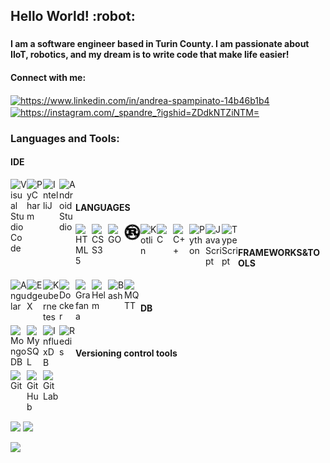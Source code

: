 <h2 align="left"> Hello World! :robot:</h2>
<h3 align="left"></h3>
<h4 align="left">I am a software engineer based in Turin County. I am passionate about IIoT, robotics, and my dream is to write code that make life easier!</h4>

<h4 align="left">Connect with me:</h4>
<p align="left">
    <a href="https://www.linkedin.com/in/andrea-spampinato-14b46b1b4" target="blank"><img align="center" src="https://raw.githubusercontent.com/rahuldkjain/github-profile-readme-generator/master/src/images/icons/Social/linked-in-alt.svg" alt="https://www.linkedin.com/in/andrea-spampinato-14b46b1b4" height="30" width="35" /></a>
  <a href="https://instagram.com/_spandre_?igshid=ZDdkNTZiNTM=" target="blank"><img align="center" src="https://upload.wikimedia.org/wikipedia/commons/9/96/Instagram.svg" alt="https://instagram.com/_spandre_?igshid=ZDdkNTZiNTM=" height="30" width="35" /></a>

</p>
<h3 align="left"></h3>

### Languages and Tools:

#### IDE

[<img align="left" alt="Visual Studio Code" width="26px" src="https://cdn.jsdelivr.net/gh/devicons/devicon/icons/vscode/vscode-original.svg" />](https://code.visualstudio.com/)
[<img align="left" alt="PyCharm" width="26px" src="https://upload.wikimedia.org/wikipedia/commons/1/1d/PyCharm_Icon.svg" />](https://www.jetbrains.com/pycharm/)
[<img align="left" alt="IntelliJ" width="26px" src="https://upload.wikimedia.org/wikipedia/commons/9/9c/IntelliJ_IDEA_Icon.svg" />](https://www.jetbrains.com/idea/)
[<img align="left" alt="Android Studio" width="26px" src="https://upload.wikimedia.org/wikipedia/commons/9/95/Android_Studio_Icon_3.6.svg" />](https://developer.android.com/studio)
</br>
#### LANGUAGES
[<img align="left" alt="HTML5" width="26px" src="https://cdn.jsdelivr.net/gh/devicons/devicon/icons/html5/html5-original.svg" />](https://www.html.it/guide/guida-html5/)
[<img align="left" alt="CSS3" width="26px" src="https://cdn.jsdelivr.net/gh/devicons/devicon/icons/css3/css3-original.svg" />](https://www.html.it/guide/guida-css3/)
[<img align="left" alt="GO" width="26px" src="https://go.dev/blog/go-brand/Go-Logo/SVG/Go-Logo_Aqua.svg" />](https://go.dev/)
[<img align="left" alt="Rust" width="26px" src="https://github.com/rust-lang/rust-artwork/blob/master/logo/rust-logo-blk.svg" />](https://www.rust-lang.org/it)
[<img align="left" alt="Kotlin" width="26px" src="https://upload.wikimedia.org/wikipedia/commons/0/06/Kotlin_Icon.svg" />](https://kotlinlang.org/)
[<img align="left" alt="C" width="26px" src="https://upload.wikimedia.org/wikipedia/commons/1/18/C_Programming_Language.svg" />](https://www.html.it/guide/guida-c/)
[<img align="left" alt="C++" width="26px" src="https://upload.wikimedia.org/wikipedia/commons/1/18/ISO_C%2B%2B_Logo.svg" />](https://www.html.it/guide/guida-c2/)
[<img align="left" alt="Python" width="26px" src="https://upload.wikimedia.org/wikipedia/commons/c/c3/Python-logo-notext.svg" />](https://www.python.org/)
[<img align="left" alt="JavaScript" width="26px" src="https://cdn.jsdelivr.net/gh/devicons/devicon/icons/javascript/javascript-original.svg" />](https://www.html.it/guide/guida-javascript-di-base/)
[<img align="left" alt="TypeScript" width="26px" src="https://upload.wikimedia.org/wikipedia/commons/4/4c/Typescript_logo_2020.svg" />](https://www.typescriptlang.org/)
</br>
#### FRAMEWORKS&TOOLS
[<img align="left" alt="Angular" width="26px" src="https://upload.wikimedia.org/wikipedia/commons/c/cf/Angular_full_color_logo.svg" />](https://angular.io/)
[<img align="left" alt="EdgeX" width="26px" src="https://upload.wikimedia.org/wikipedia/commons/0/08/EdgeX_logo.png" />](https://www.edgexfoundry.org/)
[<img align="left" alt="Kubernetes" width="26px" src="https://upload.wikimedia.org/wikipedia/commons/3/39/Kubernetes_logo_without_workmark.svg" />](https://kubernetes.io/it/docs/concepts/overview/what-is-kubernetes/)
[<img align="left" alt="Docker" width="26px" src="https://cdn.worldvectorlogo.com/logos/docker.svg" />](https://www.docker.com/)
[<img align="left" alt="Grafana" width="26px" src="https://upload.wikimedia.org/wikipedia/commons/a/a1/Grafana_logo.svg" />](https://grafana.com/)
[<img align="left" alt="Helm" width="26px" src="https://cncf-branding.netlify.app/img/projects/helm/horizontal/color/helm-horizontal-color.svg" />](https://helm.sh/)
[<img align="left" alt="Bash" width="26px" src="https://upload.wikimedia.org/wikipedia/commons/4/4b/Bash_Logo_Colored.svg" />](https://wiki.ubuntu-it.org/Programmazione/LinguaggioBash)
[<img align="left" alt="MQTT" width="26px" src="https://github.com/mqtt/mqttorg-graphics/blob/master/svg/mqtt-icon-transparent.svg" />](https://www.hivemq.com/)
</br>
#### DB
[<img align="left" alt="MongoDB" width="26px" src="https://cdn.jsdelivr.net/gh/devicons/devicon/icons/mongodb/mongodb-original.svg" />](https://www.mongodb.com/it-it)
[<img align="left" alt="MySQL" width="26px" src="https://cdn.jsdelivr.net/gh/devicons/devicon/icons/mysql/mysql-original.svg" />](https://www.mysql.com/it/)
[<img align="left" alt="InfluxDB" width="26px" src="https://cdn.worldvectorlogo.com/logos/influxdb.svg" />](https://www.influxdata.com/)
[<img align="left" alt="Redis" width="26px" src="https://www.svgrepo.com/show/303460/redis-logo.svg" />](https://redis.io/)
</br>
#### Versioning control tools
[<img align="left" alt="Git" width="26px" src="https://cdn.jsdelivr.net/gh/devicons/devicon/icons/git/git-original.svg" />](https://git-scm.com/)
[<img align="left" alt="GitHub" width="26px" src="https://upload.wikimedia.org/wikipedia/commons/9/91/Octicons-mark-github.svg" />](https://github.com/)
[<img align="left" alt="GitLab" width="26px" src="https://cdn.worldvectorlogo.com/logos/gitlab.svg" />](https://about.gitlab.com/)

<br />
<br />
<br />
<br />

![](https://github-profile-summary-cards.vercel.app/api/cards/profile-details?username=SpAndrea117&theme=github_dark)
![](https://github-profile-summary-cards.vercel.app/api/cards/stats?username=SpAndrea117&theme=github_dark)

![](https://github-readme-stats-spandrea117.vercel.app/api/top-langs/?username=SpAndrea117&theme=github_dark&hide_border=true&langs_count=15&count_private=true)
